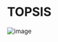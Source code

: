 # TOPSIS
![image](https://github.com/darpanmittal/TOPSIS/assets/89724797/4adeb7ad-b5ef-4d20-8c3c-00e57bec48d7)
